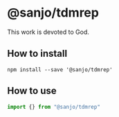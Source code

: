 # @sanjo/tdmrep

This work is devoted to God.



## How to install

```
npm install --save '@sanjo/tdmrep'
```

## How to use

```js
import {} from "@sanjo/tdmrep"
```
